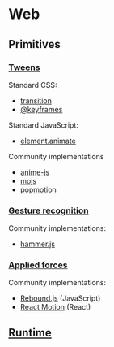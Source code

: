 # Web

## Primitives

### [Tweens](../specifications/primitives.md#tweens)

Standard CSS:

- [transition](https://developer.mozilla.org/en-US/docs/Web/CSS/transition)
- [@keyframes](https://developer.mozilla.org/en-US/docs/Web/CSS/@keyframes)

Standard JavaScript:

- [element.animate](https://github.com/web-animations/web-animations-js/)

Community implementations

- [anime-js](http://anime-js.com/)
- [mojs](http://mojs.io/)
- [popmotion](https://popmotion.io/)

### [Gesture recognition](../specifications/primitives.md#gesture-recognition)

Community implementations:

- [hammer.js](http://hammerjs.github.io/)

### [Applied forces](../specifications/primitives.md#applied-forces)

Community implementations:

- [Rebound.js](https://github.com/facebook/rebound-js/) (JavaScript)
- [React Motion](https://github.com/chenglou/react-motion/) (React)

## [Runtime](../specifications/runtime/)


